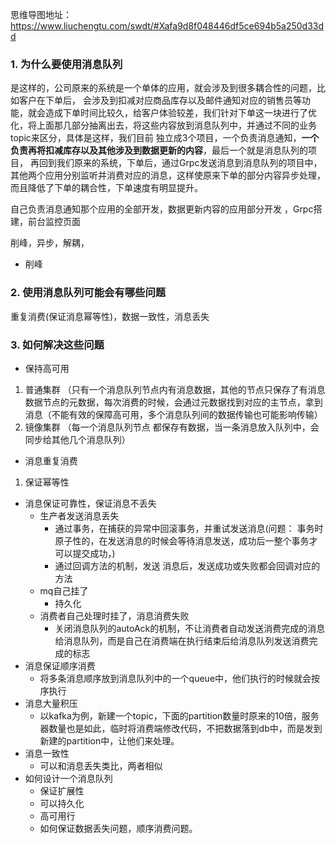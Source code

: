 思维导图地址：https://www.liuchengtu.com/swdt/#Xafa9d8f048446df5ce694b5a250d33dd

### 1. 为什么要使用消息队列

是这样的，公司原来的系统是一个单体的应用，就会涉及到很多耦合性的问题，比如客户在下单后，  会涉及到扣减对应商品库存以及邮件通知对应的销售员等功能，就会造成下单时间比较久，给客户体验较差，我们针对下单这一块进行了优化，将上面那几部分抽离出去，将这些内容放到消息队列中，并通过不同的业务topic来区分，具体是这样，我们目前 独立成3个项目，一个负责消息通知，**一个负责再将扣减库存以及其他涉及到数据更新的内容**，最后一个就是消息队列的项目， 再回到我们原来的系统，下单后，通过Grpc发送消息到消息队列的项目中，其他两个应用分别监听并消费对应的消息，这样使原来下单的部分内容异步处理，而且降低了下单的耦合性，下单速度有明显提升。                 



自己负责消息通知那个应用的全部开发，数据更新内容的应用部分开发                                                                                                                                                                                                                   ，Grpc搭建，前台监控页面

削峰，异步，解耦，

- 削峰

### 2. 使用消息队列可能会有哪些问题

重复消费(保证消息幂等性)，数据一致性，消息丢失

### 3. 如何解决这些问题

- 保持高可用

1. 普通集群   （只有一个消息队列节点内有消息数据，其他的节点只保存了有消息数据节点的元数据，每次消费的时候，会通过元数据找到对应的主节点，拿到消息（不能有效的保障高可用，多个消息队列间的数据传输也可能影响传输）
2. 镜像集群   （每一个消息队列节点 都保存有数据，当一条消息放入队列中，会同步给其他几个消息队列）

- 消息重复消费

1. 保证幂等性

- 消息保证可靠性，保证消息不丢失
  - 生产者发送消息丢失
    - 通过事务，在捕获的异常中回滚事务，并重试发送消息(问题： 事务时原子性的，在发送消息的时候会等待消息发送，成功后一整个事务才可以提交成功，)
    - 通过回调方法的机制，发送 消息后，发送成功或失败都会回调对应的方法
  - mq自己挂了
    - 持久化
  - 消费者自己处理时挂了，消息消费失败
    - 关闭消息队列的autoAck的机制，不让消费者自动发送消费完成的消息给消息队列，而是自己在消费端在执行结束后给消息队列发送消费完成的标志
- 消息保证顺序消费
  - 将多条消息顺序放到消息队列中的一个queue中，他们执行的时候就会按序执行
- 消息大量积压
  - 以kafka为例，新建一个topic，下面的partition数量时原来的10倍，服务器数量也是如此，临时将消费端修改代码，不把数据落到db中，而是发到新建的partition中，让他们来处理。
- 消息一致性
  - 可以和消息丢失类比，两者相似
- 如何设计一个消息队列
  - 保证扩展性
  - 可以持久化
  - 高可用行
  - 如何保证数据丢失问题，顺序消费问题。



